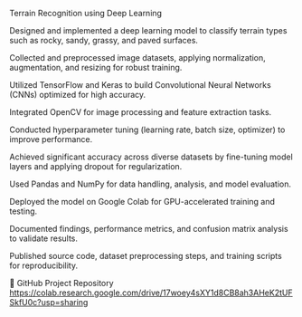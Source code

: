 Terrain Recognition using Deep Learning

Designed and implemented a deep learning model to classify terrain types such as rocky, sandy, grassy, and paved surfaces.

Collected and preprocessed image datasets, applying normalization, augmentation, and resizing for robust training.

Utilized TensorFlow and Keras to build Convolutional Neural Networks (CNNs) optimized for high accuracy.

Integrated OpenCV for image processing and feature extraction tasks.

Conducted hyperparameter tuning (learning rate, batch size, optimizer) to improve performance.

Achieved significant accuracy across diverse datasets by fine-tuning model layers and applying dropout for regularization.

Used Pandas and NumPy for data handling, analysis, and model evaluation.

Deployed the model on Google Colab for GPU-accelerated training and testing.

Documented findings, performance metrics, and confusion matrix analysis to validate results.

Published source code, dataset preprocessing steps, and training scripts for reproducibility.

🔗 GitHub Project Repository https://colab.research.google.com/drive/17woey4sXY1d8CB8ah3AHeK2tUFSkfU0c?usp=sharing
